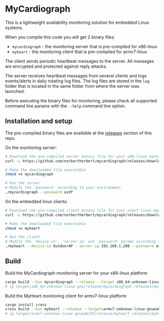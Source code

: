 # MyCardiograph

This is a lightweight availability monitoring solution for embedded Linux systems.

When you compile this code you will get 2 binary files:

- `mycardiograph` - the monitoring server that is pre-compiled for x86-linux
- `myheart` - the monitoring client that is pre-compiled for armv7-linux

The client sends periodic heartbeat messages to the server. All messages are encrypted and protected against reply attacks.

The server receives heartbeat messages from several clients and logs events/alerts in daily rotating log files. The log files are stored in the `log` folder that is located in the same folder from where the server was launched.

Before executing the binary files for monitoring, please check all supported command line params with the `--help` command line option.

## Installation and setup

The pre-compiled binary files are availeble at the [releases](https://github.com/norbertherbert/mycardiograph/releases) section of this repo.

On the monitoring server:

```bash
# Download the pre-compiled server binary file for your x86-linux machine 
curl -L https://github.com/norbertherbert/mycardiograph/releases/download/v0.1.0/mycardiograph-0.1.0-x86_64-unknown-linux-gnu -o mycardiograph

# Make the downloaded file executable
chmod +x mycardiograph

# Run the server
# Modify the 'password' according to your environment
./mycardiograph --password asdf
```

On the embedded linux clients:

```bash
# Download the pre-compiled client binary file for your armv7-linux machine 
curl -L https://github.com/norbertherbert/mycardiograph/releases/download/v0.1.0/myheart-0.1.0-armv7-unknown-linux-gnueabihf -o myheart

# Make the downloaded file executable
chmod +x myheart

# Run the client
# Modify the 'device-id', 'server-ip' and 'password' params according to your environment
./myheart --device-id OutdoorAP --server-ip 192.168.1.200 --password asdf
```

## Build

Build the MyCardiograph monitoring server for your x86-linux platform

```bash
cargo build --bin mycardiograph --release --target x86_64-unknown-linux-gnu
# cp target/x86_64-unknown-linux-gnu/release/mycardiograph releases/mycardiograph-0.1.0-x86_64-unknown-linux-gnu
```

Build the MyHeart monitoring client for armv7-linux platform

```bash
cargo install cross
cross build --bin myheart --release --target=armv7-unknown-linux-gnueabihf
# cp target/armv7-unknown-linux-gnueabihf/release/myheart releases/myheart-0.1.0-armv7-unknown-linux-gnueabihf
```
